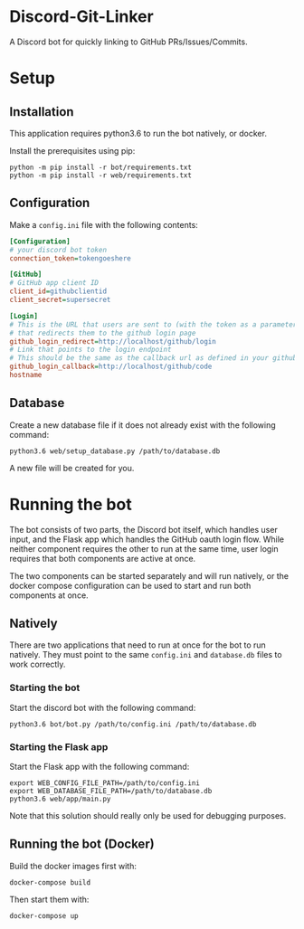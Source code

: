 # Discord-Git-Linker

A Discord bot for quickly linking to GitHub PRs/Issues/Commits.

# Setup

## Installation

This application requires python3.6 to run the bot natively,
or docker.

Install the prerequisites using pip:

```console
python -m pip install -r bot/requirements.txt
python -m pip install -r web/requirements.txt
```

## Configuration

Make a `config.ini` file with the following contents:

```ini
[Configuration]
# your discord bot token
connection_token=tokengoeshere

[GitHub]
# GitHub app client ID
client_id=githubclientid
client_secret=supersecret

[Login]
# This is the URL that users are sent to (with the token as a parameter)
# that redirects them to the github login page
github_login_redirect=http://localhost/github/login
# Link that points to the login endpoint
# This should be the same as the callback url as defined in your github application
github_login_callback=http://localhost/github/code
hostname
```

## Database

Create a new database file if it does not already exist with the following command:

```console
python3.6 web/setup_database.py /path/to/database.db
```

A new file will be created for you.

# Running the bot

The bot consists of two parts, the Discord bot itself, which handles user input,
and the Flask app which handles the GitHub oauth login flow.
While neither component requires the other to run at the same time,
user login requires that both components are active at once.

The two components can be started separately and will run natively, or the
docker compose configuration can be used to start and run both components at once.

## Natively

There are two applications that need to run at once for the bot to run natively.
They must point to the same `config.ini` and `database.db` files to work
correctly.

### Starting the bot

Start the discord bot with the following command:

```console
python3.6 bot/bot.py /path/to/config.ini /path/to/database.db
```

### Starting the Flask app

Start the Flask app with the following command:

```
export WEB_CONFIG_FILE_PATH=/path/to/config.ini
export WEB_DATABASE_FILE_PATH=/path/to/database.db
python3.6 web/app/main.py
```

Note that this solution should really only be used for debugging purposes.

## Running the bot (Docker)

Build the docker images first with:

```console
docker-compose build
```

Then start them with:

```console
docker-compose up
```